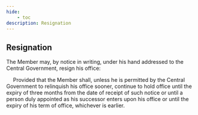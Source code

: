 ```yaml
---
hide:
    - toc
description: Resignation
---
```


## Resignation

The Member may, by notice in writing, under his hand addressed to the Central Government, resign his office: </p>&emsp; Provided that the Member shall, unless he is permitted by the Central Government to relinquish his office sooner, continue to hold office until the expiry of three months from the date of receipt of such notice or until a person duly appointed as his successor enters upon his office or until the expiry of his term of office, whichever is earlier.
